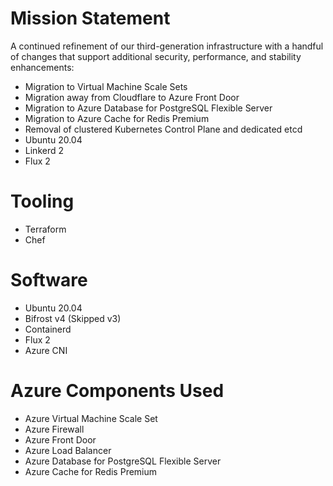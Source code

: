 # Mission Statement

A continued refinement of our third-generation infrastructure with a handful of changes that support additional security, performance, and stability enhancements:

-   Migration to Virtual Machine Scale Sets
-   Migration away from Cloudflare to Azure Front Door
-   Migration to Azure Database for PostgreSQL Flexible Server
-   Migration to Azure Cache for Redis Premium
-   Removal of clustered Kubernetes Control Plane and dedicated etcd
-   Ubuntu 20.04
-   Linkerd 2
-   Flux 2

# Tooling

-   Terraform
-   Chef

# Software

-   Ubuntu 20.04
-   Bifrost v4 (Skipped v3)
-   Containerd
-   Flux 2
-   Azure CNI

# Azure Components Used

-   Azure Virtual Machine Scale Set
-   Azure Firewall
-   Azure Front Door
-   Azure Load Balancer
-   Azure Database for PostgreSQL Flexible Server
-   Azure Cache for Redis Premium